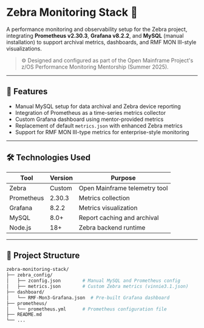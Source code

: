 # Zebra Monitoring Stack 🧭

A performance monitoring and observability setup for the Zebra project, integrating **Prometheus v2.30.3**, **Grafana v8.2.2**, and **MySQL** (manual installation) to support archival metrics, dashboards, and RMF MON III-style visualizations.

> ⚙️ Designed and configured as part of the Open Mainframe Project's z/OS Performance Monitoring Mentorship (Summer 2025).

---

## 📌 Features

- Manual MySQL setup for data archival and Zebra device reporting
- Integration of Prometheus as a time-series metrics collector
- Custom Grafana dashboard using mentor-provided metrics
- Replacement of default `metrics.json` with enhanced Zebra metrics
- Support for RMF MON III-type metrics for enterprise-style monitoring

---

## 🛠️ Technologies Used

| Tool         | Version    | Purpose                            |
|--------------|------------|------------------------------------|
| Zebra        | Custom     | Open Mainframe telemetry tool      |
| Prometheus   | 2.30.3     | Metrics collection                 |
| Grafana      | 8.2.2      | Metrics visualization              |
| MySQL        | 8.0+       | Report caching and archival        |
| Node.js      | 18+        | Zebra backend runtime              |

---

## 📂 Project Structure

```bash
zebra-monitoring-stack/
├── zebra_config/
│   ├── zconfig.json        # Manual MySQL and Prometheus config
│   ├── metrics.json        # Custom Zebra metrics (vinnie3.1.json)
├── dashboard/
│   └── RMF-Mon3-Grafana.json  # Pre-built Grafana dashboard
├── prometheus/
│   └── prometheus.yml      # Prometheus configuration file
├── README.md
└── ...
